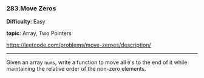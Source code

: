 ### 283.Move Zeros

**Difficulty**: Easy

**topic**: Array, Two Pointers

https://leetcode.com/problems/move-zeroes/description/

***

Given an array `nums`, write a function to move all `0`'s to the end of it while maintaining the relative order of the non-zero elements.